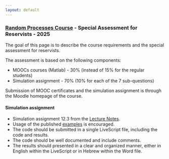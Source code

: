 ```yaml
---
layout: default
---
```


### [Random Processes Course](/teaching/rp/) - Special Assessment for Reservists - 2025
The goal of this page is to describe the course requirements and the special assessment for reservists.

The assessment is based on the following components:
* MOOCs courses (Matlab) - 30% (instead of 15% for the regular students)
* Simulation assignment - 70% (10% for each of the 7 sub-questions)

Submission of MOOC certificates and the simulation assignment 
is through the Moodle homepage of the course.


#### Simulation assignment
* Simulation assignment 12.3 from the [Lecture Notes](/rp/RP_Book.pdf).
* Usage of the published [examples](/suppl/rp/code/) is encouraged.
* The code should be submitted in a single LiveScript file, including the code and results.
* The code should be well documented and include comments.
* The results should presented in a clear and organized manner, either in English within the LiveScript or in Hebrew within the Word file.
